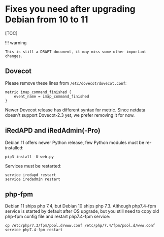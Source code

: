 # Fixes you need after upgrading Debian from 10 to 11

[TOC]

!!! warning

    This is still a DRAFT document, it may miss some other important changes.

## Dovecot

Please remove these lines from `/etc/dovecot/dovecot.conf`:

```
metric imap_command_finished {
    event_name = imap_command_finished
}
```

Newer Dovecot release has different syntax for metric. Since netdata doesn't
support Dovecot-2.3 yet, we prefer removing it for now.

## iRedAPD and iRedAdmin(-Pro)

Debian 11 offers newer Python release, few Python modules must be re-installed:

```
pip3 install -U web.py
```

Services must be restarted:

```
service iredapd restart
service iredadmin restart
```

## php-fpm

Debian 11 ships php 7.4, but Debian 10 ships php 7.3. Although php7.4-fpm
service is started by default after OS upgrade, but you still need to copy
old php-fpm config file and restart php7.4-fpm service:

```
cp /etc/php/7.3/fpm/pool.d/www.conf /etc/php/7.4/fpm/pool.d/www.conf
service php7.4-fpm restart
```
